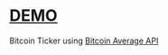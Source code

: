 # [DEMO](https://average-bitcoin-ticker.herokuapp.com/)

Bitcoin Ticker using [Bitcoin Average API](https://apiv2.bitcoinaverage.com)